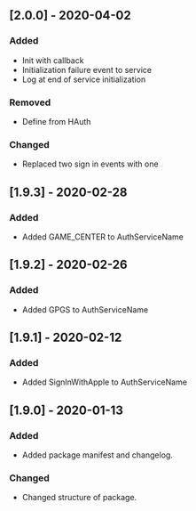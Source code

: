 ## [2.0.0] - 2020-04-02
### Added
- Init with callback
- Initialization failure event to service
- Log at end of service initialization

### Removed
- Define from HAuth

### Changed
- Replaced two sign in events with one

## [1.9.3] - 2020-02-28
### Added
- Added GAME_CENTER to AuthServiceName

## [1.9.2] - 2020-02-26
### Added
- Added GPGS to AuthServiceName

## [1.9.1] - 2020-02-12
### Added
- Added SignInWithApple to AuthServiceName

## [1.9.0] - 2020-01-13
### Added
- Added package manifest and changelog.

### Changed
- Changed structure of package.